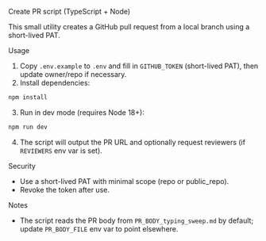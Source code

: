 Create PR script (TypeScript + Node)

This small utility creates a GitHub pull request from a local branch using a short-lived PAT.

Usage
1. Copy `.env.example` to `.env` and fill in `GITHUB_TOKEN` (short-lived PAT), then update owner/repo if necessary.
2. Install dependencies:

```powershell
npm install
```

3. Run in dev mode (requires Node 18+):

```powershell
npm run dev
```

4. The script will output the PR URL and optionally request reviewers (if `REVIEWERS` env var is set).

Security
- Use a short-lived PAT with minimal scope (repo or public_repo).
- Revoke the token after use.

Notes
- The script reads the PR body from `PR_BODY_typing_sweep.md` by default; update `PR_BODY_FILE` env var to point elsewhere.
